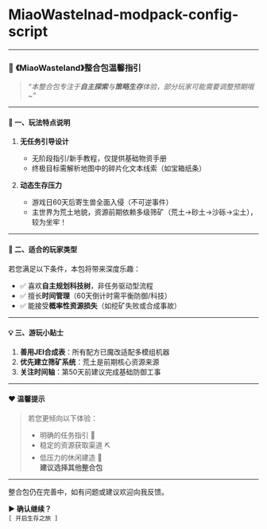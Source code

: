 # MiaoWastelnad-modpack-config-script


---

### 🌱 **《MiaoWasteland》整合包温馨指引**  
> *“本整合包专注于**自主探索**与**策略生存**体验，部分玩家可能需要调整预期哦~”*

---

#### 📖 **一、玩法特点说明**  
1. **无任务引导设计**  
   - 无阶段指引/新手教程，仅提供基础物资手册  
   - 终极目标需解析地图中的碎片化文本线索（如宝箱纸条）  

2. **动态生存压力**  
   - 游戏日60天后寄生兽全面入侵（不可逆事件）  
   - 主世界为荒土地貌，资源前期依赖多级筛矿（荒土→砂土→沙砾→尘土），较为坐牢！

---

#### 🌟 **二、适合的玩家类型**  
若您满足以下条件，本包将带来深度乐趣：  
- ✅ 喜欢**自主规划科技树**，非任务驱动型流程  
- ✅ 擅长**时间管理**（60天倒计时需平衡防御/科技）  
- ✅ 能接受**概率性资源损失**（如挖矿失败或合成事故）  

---

#### 💡 **三、游玩小贴士**  
1. **善用JEI合成表**：所有配方已魔改适配多模组机器  
2. **优先建立筛矿系统**：荒土是前期核心资源来源
3. **关注时间轴**：第50天前建议完成基础防御工事  

---

#### ❤️ **温馨提示**  
> 若您更倾向以下体验：  
> - 明确的任务指引 📜  
> - 稳定的资源获取渠道 ⛏️  
> - 低压力的休闲建造 🏡  
> **建议选择其他整合包**

---

整合包仍在完善中，如有问题或建议欢迎向我反馈。

**▶ 确认继续？**  
`[ 开启生存之旅 ]`  
